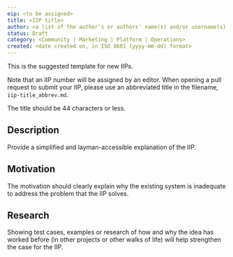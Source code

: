 ```yaml
---
eip: <to be assigned>
title: <IIP title>
author: <a list of the author's or authors' name(s) and/or username(s)
status: Draft
category: <Community | Marketing | Platform | Operations>
created: <date created on, in ISO 8601 (yyyy-mm-dd) format>
---
```


<!--You can leave these HTML comments in your merged IIP and delete the visible duplicate text guides, they will not appear and may be helpful to refer to if you edit it again. This is the suggested template for new IIPs. Note that an IIP number will be assigned by an editor. When opening a pull request to submit your IIP, please use an abbreviated title in the filename, `iip-title_abbrev.md`. The title should be 44 characters or less.-->
This is the suggested template for new IIPs.

Note that an IIP number will be assigned by an editor. When opening a pull request to submit your IIP, please use an abbreviated title in the filename, `iip-title_abbrev.md`.

The title should be 44 characters or less.

## Description
<!--Provide a simplified and layman-accessible explanation of the IIP.-->
Provide a simplified and layman-accessible explanation of the IIP.

## Motivation
<!-- The motivation should clearly explain why the existing system is inadequate to address the problem that the IIP solves. -->
The motivation should clearly explain why the existing system is inadequate to address the problem that the IIP solves.

## Research
<!--Showing test cases, examples or research of how and why the idea has worked before (in other projects or other walks of life) will help strengthen the case for the IIP.-->
Showing test cases, examples or research of how and why the idea has worked before (in other projects or other walks of life) will help strengthen the case for the IIP.
